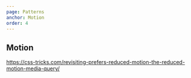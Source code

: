 ```yaml
---
page: Patterns
anchor: Motion
order: 4
---
```


## Motion

https://css-tricks.com/revisiting-prefers-reduced-motion-the-reduced-motion-media-query/